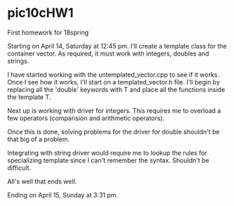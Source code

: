 # pic10cHW1
First homework for 18spring

Starting on April 14, Saturday at 12:45 pm. I'll create a template class for the container vector. As required, it must work with integers, doubles and strings.

I have started working with the untemplated_vector.cpp to see if it works. Once I see how it works, I'll start on a templated_vector.h file. I'll begin by replacing all the 'double' keywords with T and place all the functions inside the template T.

Next up is working with driver for integers. This requires me to overload a few operators (comparision and arithmetic operators).

Once this is done, solving problems for the driver for double shouldn't be that big of a problem.

Integrating with string driver would require me to lookup the rules for specializing template since I can't remember the syntax. Shouldn't be difficult.

All's well that ends well.

Ending on April 15, Sunday at 3:31 pm.
